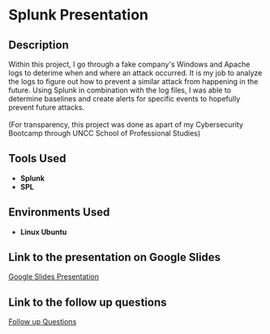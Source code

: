 # Splunk Presentation

## Description
Within this project, I go through a fake company's Windows and Apache logs to deterime when and where an attack occurred. It is my job to analyze the logs to figure out how to prevent a similar attack from happening in the future. Using Splunk in combination with the log files, I was able to determine baselines and create alerts for specific events to hopefully prevent future attacks.  <br><br>(For transparency, this project was done as apart of my Cybersecurity Bootcamp through UNCC School of Professional Studies)

## Tools Used
* **Splunk**
* **SPL**
  
## Environments Used
* **Linux Ubuntu**

## Link to the presentation on Google Slides
<a href="https://docs.google.com/presentation/d/1CHAuzvUOUK2e-4YpWhZNZ9_FkscPbzh_ZnXEf-Mn1Ig/edit?usp=sharing" target="_blank" rel="noopener noreferer"> Google Slides Presentation </a>

## Link to the follow up questions
<a href="https://docs.google.com/document/d/1-uHhMpNMGL3CQ5uiP-R5dtmocPi27-IlwJ2P9NsyQ1w/edit" target="_blank" rel="noopener noreferer"> Follow up Questions </a>
